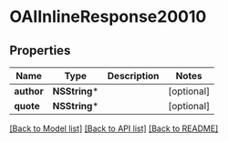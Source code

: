 # OAIInlineResponse20010

## Properties
Name | Type | Description | Notes
------------ | ------------- | ------------- | -------------
**author** | **NSString*** |  | [optional] 
**quote** | **NSString*** |  | [optional] 

[[Back to Model list]](../README.md#documentation-for-models) [[Back to API list]](../README.md#documentation-for-api-endpoints) [[Back to README]](../README.md)


